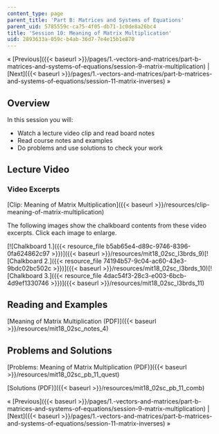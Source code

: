 ```yaml
---
content_type: page
parent_title: 'Part B: Matrices and Systems of Equations'
parent_uid: 5785559c-ca75-4f05-db71-1c0de8a26bc4
title: 'Session 10: Meaning of Matrix Multiplication'
uid: 2893633a-059c-b4ab-36d7-7e4e15b1e870
---
```


« [Previous]({{< baseurl >}}/pages/1.-vectors-and-matrices/part-b-matrices-and-systems-of-equations/session-9-matrix-multiplication) | [Next]({{< baseurl >}}/pages/1.-vectors-and-matrices/part-b-matrices-and-systems-of-equations/session-11-matrix-inverses) »

Overview
--------

In this session you will:

*   Watch a lecture video clip and read board notes
*   Read course notes and examples
*   Do problems and use solutions to check your work

Lecture Video
-------------

### Video Excerpts

[Clip: Meaning of Matrix Multiplication]({{< baseurl >}}/resources/clip-meaning-of-matrix-multiplication)

The following images show the chalkboard contents from these video excerpts. Click each image to enlarge.

[![Chalkboard 1.]({{< resource_file b5ab65e4-d89c-9746-8396-0fa624862c97 >}})]({{< baseurl >}}/resources/mit18_02sc_l3brds_9)[![Chalkboard 2.]({{< resource_file 74194b57-9c04-ac60-43e3-9bdc02bc502c >}})]({{< baseurl >}}/resources/mit18_02sc_l3brds_10)[![Chalkboard 3.]({{< resource_file 4dac54f3-28c3-e003-6bcb-4d9ef1330746 >}})]({{< baseurl >}}/resources/mit18_02sc_l3brds_11)

Reading and Examples
--------------------

[Meaning of Matrix Multiplication (PDF)]({{< baseurl >}}/resources/mit18_02sc_notes_4)

Problems and Solutions
----------------------

[Problems: Meaning of Matrix Multiplication (PDF)]({{< baseurl >}}/resources/mit18_02sc_pb_11_quest)

[Solutions (PDF)]({{< baseurl >}}/resources/mit18_02sc_pb_11_comb)

« [Previous]({{< baseurl >}}/pages/1.-vectors-and-matrices/part-b-matrices-and-systems-of-equations/session-9-matrix-multiplication) | [Next]({{< baseurl >}}/pages/1.-vectors-and-matrices/part-b-matrices-and-systems-of-equations/session-11-matrix-inverses) »